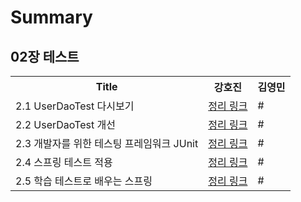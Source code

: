 # Summary

## 02장 테스트

<table>
    <tr>
        <th>Title</th>
        <th>강호진</th>
        <th>김영민</th>
    </tr>
    <tr>
        <td>2.1 UserDaoTest 다시보기</td>
        <td><a href="./강호진/02장-01_UserDaoTest_다시보기_강호진.md">정리 링크</a></td>
        <td>#</td>
    </tr>
    <tr>
        <td>2.2 UserDaoTest 개선</td>
        <td><a href="./강호진/02장-02_UserDaoTest_개선_강호진.md">정리 링크</a></td>
        <td>#</td>
    </tr>
    <tr>
        <td>2.3 개발자를 위한 테스팅 프레임워크 JUnit</td>
        <td><a href="./강호진/02장-03_개발자를_위한_테스팅_프레임워크_JUnit_강호진.md">정리 링크</a></td>
        <td>#</td>
    </tr>
    <tr>
        <td>2.4 스프링 테스트 적용</td>
        <td><a href="./강호진/02장-04_스프링_테스트_적용_강호진.md">정리 링크</a></td>
        <td>#</td>
    </tr>
    <tr>
        <td>2.5 학습 테스트로 배우는 스프링</td>
        <td><a href="./강호진/02장-05_학습_테스트로_배우는_스프링_강호진.md">정리 링크</a></td>
        <td>#</td>
    </tr>
</table>